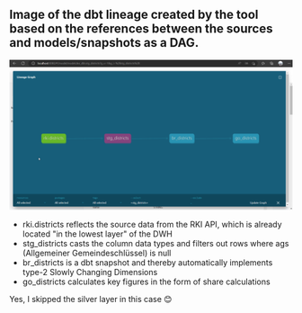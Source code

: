 ## Image of the dbt lineage created by the tool based on the references between the sources and models/snapshots as a DAG.

![](../images/dbt_lineage.png)

- rki.districts reflects the source data from the RKI API, which is already located "in the lowest layer" of the DWH
- stg_districts casts the column data types and filters out rows where ags (Allgemeiner Gemeindeschlüssel) is null
- br_districts is a dbt snapshot and thereby automatically implements type-2 Slowly Changing Dimensions
- go_districts calculates key figures in the form of share calculations

Yes, I skipped the silver layer in this case :blush: